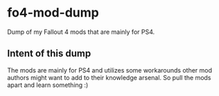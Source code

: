 # fo4-mod-dump
Dump of my Fallout 4 mods that are mainly for PS4.

## Intent of this dump
The mods are mainly for PS4 and utilizes some workarounds other mod authors might want to add to their knowledge arsenal. So pull the mods apart and learn something :)
